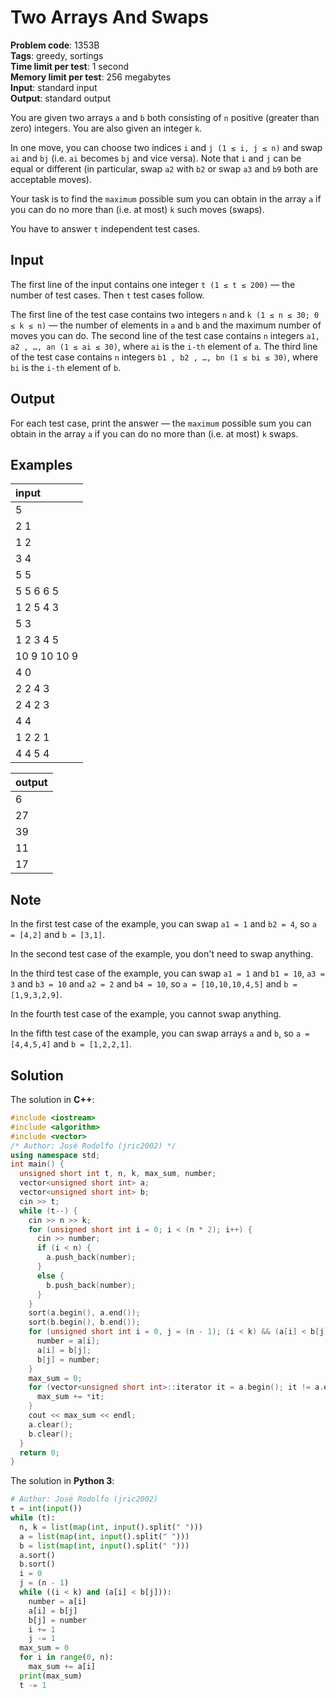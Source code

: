 # Two Arrays And Swaps
**Problem code**: 1353B  
**Tags**: greedy, sortings  
**Time limit per test**: 1 second  
**Memory limit per test**: 256 megabytes  
**Input**: standard input  
**Output**: standard output  

You are given two arrays `a` and `b` both consisting of `n` positive (greater than zero) integers. You are also given an integer `k`.

In one move, you can choose two indices `i` and `j (1 ≤ i, j ≤ n)` and swap `ai` and `bj` (i.e. `ai` becomes `bj` and vice versa). Note that `i` and `j` can be equal or different (in particular, swap `a2` with `b2` or swap `a3` and `b9` both are acceptable moves).

Your task is to find the `maximum` possible sum you can obtain in the array `a` if you can do no more than (i.e. at most) `k` such moves (swaps).

You have to answer `t` independent test cases.

## Input
The first line of the input contains one integer `t (1 ≤ t ≤ 200)` — the number of test cases. Then `t` test cases follow.

The first line of the test case contains two integers `n` and `k (1 ≤ n ≤ 30; 0 ≤ k ≤ n)` — the number of elements in `a` and `b` and the maximum number of moves you can do. The second line of the test case contains `n` integers `a1, a2 , …, an (1 ≤ ai ≤ 30)`, where `ai` is the `i-th` element of `a`. The third line of the test case contains `n` integers `b1 , b2 , …, bn (1 ≤ bi ≤ 30)`, where `bi` is the `i-th` element of `b`.

## Output
For each test case, print the answer — the `maximum` possible sum you can obtain in the array `a` if you can do no more than (i.e. at most) `k` swaps.

## Examples
| input |
| :--- |
| 5 |
| 2 1 |
| 1 2 |
| 3 4 |
| 5 5 |
| 5 5 6 6 5 |
| 1 2 5 4 3 |
| 5 3 |
| 1 2 3 4 5 |
| 10 9 10 10 9 |
| 4 0 |
| 2 2 4 3 |
| 2 4 2 3 |
| 4 4 |
| 1 2 2 1 |
| 4 4 5 4 |

| output |
| :--- |
| 6 |
| 27 |
| 39 |
| 11 |
| 17 |

## Note
In the first test case of the example, you can swap `a1 = 1` and `b2 = 4`, so `a = [4,2]` and `b = [3,1]`.

In the second test case of the example, you don't need to swap anything.

In the third test case of the example, you can swap `a1 = 1` and `b1 = 10`, `a3 = 3` and `b3 = 10` and `a2 = 2` and `b4 = 10`, so `a = [10,10,10,4,5]` and `b = [1,9,3,2,9]`.

In the fourth test case of the example, you cannot swap anything.

In the fifth test case of the example, you can swap arrays `a` and `b`, so `a = [4,4,5,4]` and `b = [1,2,2,1]`.

## Solution
The solution in **C++**:
```cpp
#include <iostream>
#include <algorithm>
#include <vector>
/* Author: José Rodolfo (jric2002) */
using namespace std;
int main() {
  unsigned short int t, n, k, max_sum, number;
  vector<unsigned short int> a;
  vector<unsigned short int> b;
  cin >> t;
  while (t--) {
    cin >> n >> k;
    for (unsigned short int i = 0; i < (n * 2); i++) {
      cin >> number;
      if (i < n) {
        a.push_back(number);
      }
      else {
        b.push_back(number);
      }
    }
    sort(a.begin(), a.end());
    sort(b.begin(), b.end());
    for (unsigned short int i = 0, j = (n - 1); (i < k) && (a[i] < b[j]); i++, j--) {
      number = a[i];
      a[i] = b[j];
      b[j] = number;
    }
    max_sum = 0;
    for (vector<unsigned short int>::iterator it = a.begin(); it != a.end(); it++) {
      max_sum += *it;
    }
    cout << max_sum << endl;
    a.clear();
    b.clear();
  }
  return 0;
}
```

The solution in **Python 3**:
```python
# Author: José Rodolfo (jric2002)
t = int(input())
while (t):
  n, k = list(map(int, input().split(" ")))
  a = list(map(int, input().split(" ")))
  b = list(map(int, input().split(" ")))
  a.sort()
  b.sort()
  i = 0
  j = (n - 1)
  while ((i < k) and (a[i] < b[j])):
    number = a[i]
    a[i] = b[j]
    b[j] = number
    i += 1
    j -= 1
  max_sum = 0
  for i in range(0, n):
    max_sum += a[i]
  print(max_sum)
  t -= 1
```